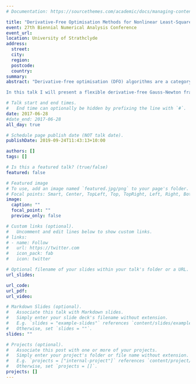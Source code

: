 ```yaml
---
# Documentation: https://sourcethemes.com/academic/docs/managing-content/

title: "Derivative-Free Optimisation Methods for Nonlinear Least-Squares Problems"
event: 27th Biennial Numerical Analysis Conference
event_url:
location: University of Strathclyde
address:
  street:
  city:
  region:
  postcode:
  country:
summary:
abstract: "Derivative-free optimisation (DFO) algorithms are a category of optimisation methods for situations when one is unable to compute or estimate derivatives of the objective. The need for DFO arises in applications where techniques such as finite differencing or algorithmic differentiation are inaccurate or impractical, such as when the objective has noise (e.g. Monte Carlo simulations in finance) or is very expensive (e.g. climate simulations). \n

In this talk I will present a flexible derivative-free Gauss-Newton framework for unconstrained nonlinear least-squares problems. This framework is a simplification and improvement over state-of-the-art model-based trust region DFO methods for nonlinear least-squares [Zhang, Conn & Scheinberg, SIAM J. Optim., 20 (2010), 3555-3576]. Time permitting, I will discuss particular features of this framework, such as a low initialisation cost (in terms of objective evaluations) and improved performance for stochastic problems."

# Talk start and end times.
#   End time can optionally be hidden by prefixing the line with `#`.
date: 2017-06-28
#date_end: 2017-06-28
all_day: true

# Schedule page publish date (NOT talk date).
publishDate: 2019-09-24T11:43:13+10:00

authors: []
tags: []

# Is this a featured talk? (true/false)
featured: false

# Featured image
# To use, add an image named `featured.jpg/png` to your page's folder. 
# Focal points: Smart, Center, TopLeft, Top, TopRight, Left, Right, BottomLeft, Bottom, BottomRight.
image:
  caption: ""
  focal_point: ""
  preview_only: false

# Custom links (optional).
#   Uncomment and edit lines below to show custom links.
# links:
# - name: Follow
#   url: https://twitter.com
#   icon_pack: fab
#   icon: twitter

# Optional filename of your slides within your talk's folder or a URL.
url_slides:

url_code:
url_pdf:
url_video:

# Markdown Slides (optional).
#   Associate this talk with Markdown slides.
#   Simply enter your slide deck's filename without extension.
#   E.g. `slides = "example-slides"` references `content/slides/example-slides.md`.
#   Otherwise, set `slides = ""`.
slides: ""

# Projects (optional).
#   Associate this post with one or more of your projects.
#   Simply enter your project's folder or file name without extension.
#   E.g. `projects = ["internal-project"]` references `content/project/deep-learning/index.md`.
#   Otherwise, set `projects = []`.
projects: []
---
```

